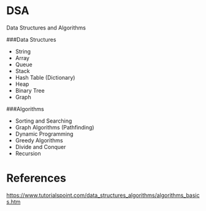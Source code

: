 # DSA
Data Structures and Algorithms

###Data Structures
- String
- Array
- Queue
- Stack
- Hash Table (Dictionary)
- Heap
- Binary Tree
- Graph

###Algorithms
- Sorting and Searching
- Graph Algorithms (Pathfinding)
- Dynamic Programming
- Greedy Algorithms
- Divide and Conquer
- Recursion


# References
https://www.tutorialspoint.com/data_structures_algorithms/algorithms_basics.htm
